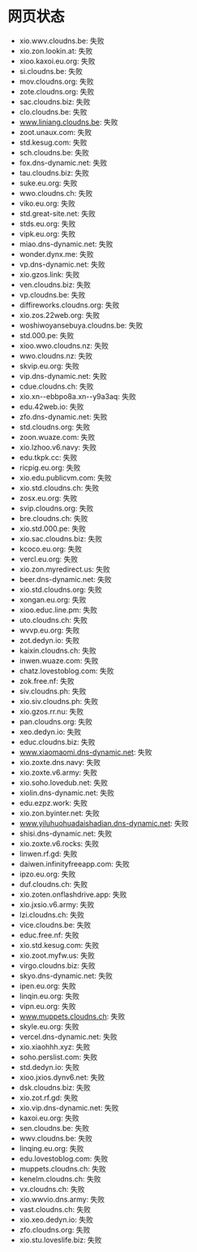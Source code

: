 # 网页状态
- xio.wwv.cloudns.be: 失败
- xio.zon.lookin.at: 失败
- xioo.kaxoi.eu.org: 失败
- si.cloudns.be: 失败
- mov.cloudns.org: 失败
- zote.cloudns.org: 失败
- sac.cloudns.biz: 失败
- clo.cloudns.be: 失败
- www.liniang.cloudns.be: 失败
- zoot.unaux.com: 失败
- std.kesug.com: 失败
- sch.cloudns.be: 失败
- fox.dns-dynamic.net: 失败
- tau.cloudns.biz: 失败
- suke.eu.org: 失败
- wwo.cloudns.ch: 失败
- viko.eu.org: 失败
- std.great-site.net: 失败
- stds.eu.org: 失败
- vipk.eu.org: 失败
- miao.dns-dynamic.net: 失败
- wonder.dynx.me: 失败
- vp.dns-dynamic.net: 失败
- xio.gzos.link: 失败
- ven.cloudns.biz: 失败
- vp.cloudns.be: 失败
- diffireworks.cloudns.org: 失败
- xio.zos.22web.org: 失败
- woshiwoyansebuya.cloudns.be: 失败
- std.000.pe: 失败
- xioo.wwo.cloudns.nz: 失败
- wwo.cloudns.nz: 失败
- skvip.eu.org: 失败
- vip.dns-dynamic.net: 失败
- cdue.cloudns.ch: 失败
- xio.xn--ebbpo8a.xn--y9a3aq: 失败
- edu.42web.io: 失败
- zfo.dns-dynamic.net: 失败
- std.cloudns.org: 失败
- zoon.wuaze.com: 失败
- xio.lzhoo.v6.navy: 失败
- edu.tkpk.cc: 失败
- ricpig.eu.org: 失败
- xio.edu.publicvm.com: 失败
- xio.std.cloudns.ch: 失败
- zosx.eu.org: 失败
- svip.cloudns.org: 失败
- bre.cloudns.ch: 失败
- xio.std.000.pe: 失败
- xio.sac.cloudns.biz: 失败
- kcoco.eu.org: 失败
- vercl.eu.org: 失败
- xio.zon.myredirect.us: 失败
- beer.dns-dynamic.net: 失败
- xio.std.cloudns.org: 失败
- xongan.eu.org: 失败
- xioo.educ.line.pm: 失败
- uto.cloudns.ch: 失败
- wvvp.eu.org: 失败
- zot.dedyn.io: 失败
- kaixin.cloudns.ch: 失败
- inwen.wuaze.com: 失败
- chatz.lovestoblog.com: 失败
- zok.free.nf: 失败
- siv.cloudns.ph: 失败
- xio.siv.cloudns.ph: 失败
- xio.gzos.rr.nu: 失败
- pan.cloudns.org: 失败
- xeo.dedyn.io: 失败
- educ.cloudns.biz: 失败
- www.xiaomaomi.dns-dynamic.net: 失败
- xio.zoxte.dns.navy: 失败
- xio.zoxte.v6.army: 失败
- xio.soho.lovedub.net: 失败
- xiolin.dns-dynamic.net: 失败
- edu.ezpz.work: 失败
- xio.zon.byinter.net: 失败
- www.yiluhuohuadaishadian.dns-dynamic.net: 失败
- shisi.dns-dynamic.net: 失败
- xio.zoxte.v6.rocks: 失败
- linwen.rf.gd: 失败
- daiwen.infinityfreeapp.com: 失败
- ipzo.eu.org: 失败
- duf.cloudns.ch: 失败
- xio.zoten.onflashdrive.app: 失败
- xio.jxsio.v6.army: 失败
- lzi.cloudns.ch: 失败
- vice.cloudns.be: 失败
- educ.free.nf: 失败
- xio.std.kesug.com: 失败
- xio.zoot.myfw.us: 失败
- virgo.cloudns.biz: 失败
- skyo.dns-dynamic.net: 失败
- ipen.eu.org: 失败
- linqin.eu.org: 失败
- vipn.eu.org: 失败
- www.muppets.cloudns.ch: 失败
- skyle.eu.org: 失败
- vercel.dns-dynamic.net: 失败
- xio.xiaohhh.xyz: 失败
- soho.perslist.com: 失败
- std.dedyn.io: 失败
- xioo.jxios.dynv6.net: 失败
- dsk.cloudns.biz: 失败
- xio.zot.rf.gd: 失败
- xio.vip.dns-dynamic.net: 失败
- kaxoi.eu.org: 失败
- sen.cloudns.be: 失败
- wwv.cloudns.be: 失败
- linqing.eu.org: 失败
- edu.lovestoblog.com: 失败
- muppets.cloudns.ch: 失败
- kenelm.cloudns.ch: 失败
- vx.cloudns.ch: 失败
- xio.wwvio.dns.army: 失败
- vast.cloudns.ch: 失败
- xio.xeo.dedyn.io: 失败
- zfo.cloudns.org: 失败
- xio.stu.loveslife.biz: 失败
